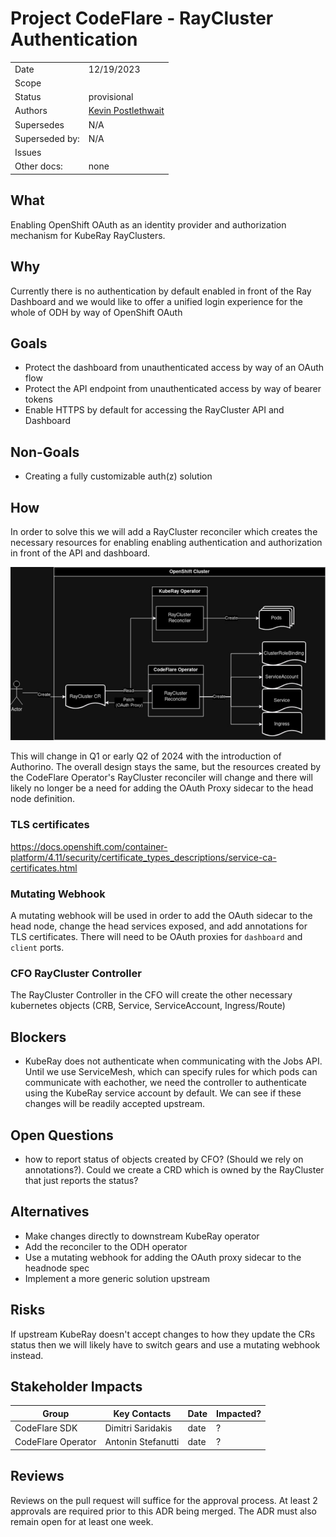 # Project CodeFlare - RayCluster Authentication
|                |                                                                                  |
| -------------- | -------------------------------------------------------------------------------- |
| Date           | 12/19/2023                                                                       |
| Scope          |                                                                                  |
| Status         | provisional                                                                      |
| Authors        | [Kevin Postlethwait](@KPostOffice)                                               |
| Supersedes     | N/A                                                                              |
| Superseded by: | N/A                                                                              |
| Issues         |                                                                                  |
| Other docs:    | none                                                                             |

## What

Enabling OpenShift OAuth as an identity provider and authorization mechanism for KubeRay RayClusters.

## Why

Currently there is no authentication by default enabled in front of the Ray Dashboard and we would like to offer a
unified login experience for the whole of ODH by way of OpenShift OAuth

## Goals

* Protect the dashboard from unauthenticated access by way of an OAuth flow
* Protect the API endpoint from unauthenticated access by way of bearer tokens
* Enable HTTPS by default for accessing the RayCluster API and Dashboard

## Non-Goals

* Creating a fully customizable auth(z) solution

## How

In order to solve this we will add a RayCluster reconciler which creates the necessary resources for enabling
enabling authentication and authorization in front of the API and dashboard.

![Auth Diagram](images/PCF-ADR-008-ray-cluster-auth.jpg)

This will change in Q1 or early Q2 of 2024 with the introduction of Authorino. The overall design stays the same, but
the resources created by the CodeFlare Operator's RayCluster reconciler will change and there will likely no longer be
a need for adding the OAuth Proxy sidecar to the head node definition.

### TLS certificates

https://docs.openshift.com/container-platform/4.11/security/certificate_types_descriptions/service-ca-certificates.html

### Mutating Webhook

A mutating webhook will be used in order to add the OAuth sidecar to the head node, change the head services exposed,
and add annotations for TLS certificates. There will need to be OAuth proxies for `dashboard` and `client` ports.

### CFO RayCluster Controller

The RayCluster Controller in the CFO will create the other necessary kubernetes objects (CRB, Service, ServiceAccount,
Ingress/Route)

## Blockers

* KubeRay does not authenticate when communicating with the Jobs API. Until we use ServiceMesh, which can specify rules
for which pods can communicate with eachother, we need the controller to authenticate using the KubeRay service account
by default. We can see if these changes will be readily accepted upstream.

## Open Questions

* how to report status of objects created by CFO? (Should we rely on annotations?). Could we create a CRD which is owned
by the RayCluster that just reports the status?

## Alternatives

* Make changes directly to downstream KubeRay operator
* Add the reconciler to the ODH operator
* Use a mutating webhook for adding the OAuth proxy sidecar to the headnode spec
* Implement a more generic solution upstream

## Risks

If upstream KubeRay doesn't accept changes to how they update the CRs status then we will likely have to switch gears
and use a mutating webhook instead.

## Stakeholder Impacts

| Group                  | Key Contacts        | Date | Impacted? |
| ---------------------- | ------------------- | ---- | --------- |
| CodeFlare SDK          | Dimitri Saridakis   | date | ?         |
| CodeFlare Operator     | Antonin Stefanutti  | date | ?         |

## Reviews

Reviews on the pull request will suffice for the approval process. At least 2 approvals are required prior to this ADR being merged. The ADR must also remain open for at least one week.

